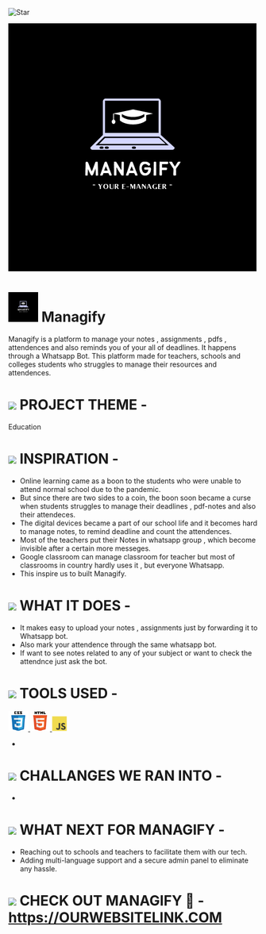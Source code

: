 ![Star ](https://img.shields.io/static/v1?label=%F0%9F%8C%9F&message=Always%20Useful&style=style=flat&color=BC4E99)


![black-blue-gradient-linear-1920x1080-c2-000000-00ced1-a-105-f-14](https://github.com/nick-tharwal/Managify11/blob/main/20220904_093833_0000.png)

# <img src="https://github.com/nick-tharwal/Managify11/blob/main/20220904_093833_0000.png" width="60"/> Managify
Managify is a platform to manage your notes , assignments , pdfs , attendences and also reminds you of your all of deadlines. It happens through a Whatsapp Bot.
This platform made for teachers, schools and colleges students who struggles to manage their resources and attendences.

#  <img src="https://emojipedia-us.s3.dualstack.us-west-1.amazonaws.com/thumbs/120/apple/325/artist-palette_1f3a8.png" width="43"/> PROJECT THEME -
Education

# <img src="https://emojipedia-us.s3.amazonaws.com/source/microsoft-teams/337/star-struck_1f929.png" width="45"/> INSPIRATION -
* Online learning came as a boon to the students who were unable to attend normal school due to the pandemic.
* But since there are two sides to a coin, the boon soon became a curse when students struggles to manage their deadlines , pdf-notes and also their attendeces.
* The digital devices became a part of our school life and it becomes hard to manage notes, to remind deadline and count the attendences.
* Most of the teachers put their Notes in whatsapp group , which become invisible after a certain more messeges.
* Google classroom can manage classroom for teacher but most of classrooms in country hardly uses it , but everyone Whatsapp.
* This inspire us to built Managify.

# <img src="https://emojipedia-us.s3.amazonaws.com/source/microsoft-teams/337/face-with-monocle_1f9d0.png" width="43"/> WHAT IT DOES -
* It makes easy to upload your notes , assignments just by forwarding it to Whatsapp bot.
* Also mark your attendence through the same whatsapp bot.
* If want to see notes related to any of your subject or want to check the attendnce just ask the bot.

# <img src="https://emojipedia-us.s3.dualstack.us-west-1.amazonaws.com/thumbs/120/apple/325/gear_2699-fe0f.png" width="43"/> TOOLS USED -
<a href="https://www.w3schools.com/css/" target="_blank" rel="noreferrer"> <img src="https://raw.githubusercontent.com/devicons/devicon/master/icons/css3/css3-original-wordmark.svg" alt="css3" width="40" height="40"/>   <a href="https://www.w3.org/html/" target="_blank" rel="noreferrer"> <img src="https://raw.githubusercontent.com/devicons/devicon/master/icons/html5/html5-original-wordmark.svg" alt="html5" width="40" height="40"/> </a>   <a href="https://developer.mozilla.org/en-US/docs/Web/JavaScript" target="_blank" rel="noreferrer"> <img src="https://raw.githubusercontent.com/devicons/devicon/master/icons/javascript/javascript-original.svg" alt="javascript" width="30" height="30"/> </a>

*
  
# <img src="https://emojipedia-us.s3.amazonaws.com/source/microsoft-teams/337/exploding-head_1f92f.png" width="43"/> CHALLANGES WE RAN INTO -
*
  
# <img src="https://emojipedia-us.s3.amazonaws.com/source/microsoft-teams/337/thinking-face_1f914.png" width="43"/> WHAT NEXT FOR MANAGIFY -
* Reaching out to schools and teachers to facilitate them with our tech. 
* Adding multi-language support and a secure admin panel to eliminate any hassle.


# <img src="https://media0.giphy.com/media/MLyUJaZN3zlNWtSwDt/giphy.gif" width="53"/> CHECK OUT MANAGIFY 🦅 - https://OURWEBSITELINK.COM

